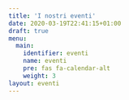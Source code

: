 ```yaml
---
title: 'I nostri eventi'
date: 2020-03-19T22:41:15+01:00
draft: true
menu:
  main:
    identifier: eventi
    name: eventi
    pre: fas fa-calendar-alt
    weight: 3
layout: eventi
---
```

